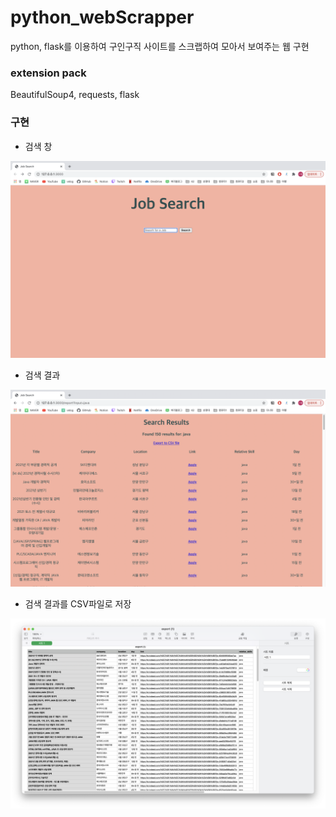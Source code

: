 # python_webScrapper

python, flask를 이용하여 구인구직 사이트를 스크랩하여 모아서 보여주는 웹 구현

### extension pack

BeautifulSoup4, requests, flask

### 구현

- 검색 창
<img width="700" src="images/0.png">

- 검색 결과
<img width="700" src="images/1.png">

- 검색 결과를 CSV파일로 저장
<img width="700" src="images/2.png">
